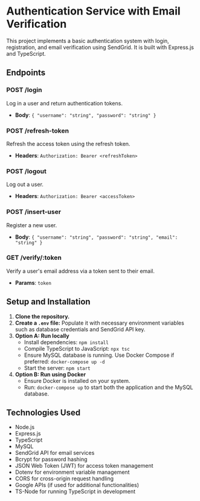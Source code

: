 # Authentication Service with Email Verification

This project implements a basic authentication system with login, registration, and email verification using SendGrid. It is built with Express.js and TypeScript.

## Endpoints

### POST /login
Log in a user and return authentication tokens.
- **Body**: `{ "username": "string", "password": "string" }`

### POST /refresh-token
Refresh the access token using the refresh token.
- **Headers**: `Authorization: Bearer <refreshToken>`

### POST /logout
Log out a user.
- **Headers**: `Authorization: Bearer <accessToken>`

### POST /insert-user
Register a new user.
- **Body**: `{ "username": "string", "password": "string", "email": "string" }`

### GET /verify/:token
Verify a user's email address via a token sent to their email.
- **Params**: `token`

## Setup and Installation

1. **Clone the repository.**
2. **Create a `.env` file:** Populate it with necessary environment variables such as database credentials and SendGrid API key.
3. **Option A: Run locally**
   - Install dependencies: `npm install`
   - Compile TypeScript to JavaScript: `npx tsc`
   - Ensure MySQL database is running. Use Docker Compose if preferred: `docker-compose up -d`
   - Start the server: `npm start`
4. **Option B: Run using Docker**
   - Ensure Docker is installed on your system.
   - Run: `docker-compose up` to start both the application and the MySQL database.

## Technologies Used
- Node.js
- Express.js
- TypeScript
- MySQL
- SendGrid API for email services
- Bcrypt for password hashing
- JSON Web Token (JWT) for access token management
- Dotenv for environment variable management
- CORS for cross-origin request handling
- Google APIs (if used for additional functionalities)
- TS-Node for running TypeScript in development
